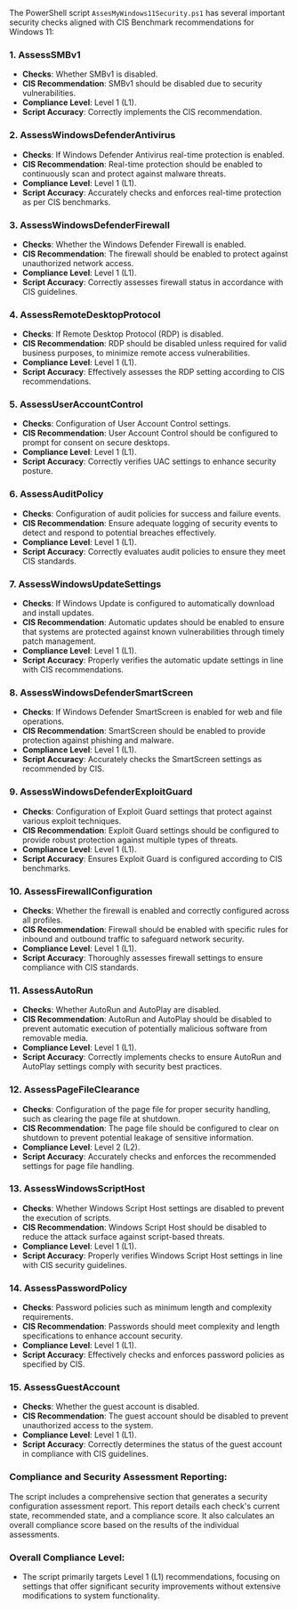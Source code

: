 The PowerShell script `AssesMyWindows11Security.ps1` has several important security checks aligned with CIS Benchmark recommendations for Windows 11:

### 1. **AssessSMBv1**
   - **Checks**: Whether SMBv1 is disabled.
   - **CIS Recommendation**: SMBv1 should be disabled due to security vulnerabilities.
   - **Compliance Level**: Level 1 (L1).
   - **Script Accuracy**: Correctly implements the CIS recommendation.

### 2. **AssessWindowsDefenderAntivirus**
   - **Checks**: If Windows Defender Antivirus real-time protection is enabled.
   - **CIS Recommendation**: Real-time protection should be enabled to continuously scan and protect against malware threats.
   - **Compliance Level**: Level 1 (L1).
   - **Script Accuracy**: Accurately checks and enforces real-time protection as per CIS benchmarks.

### 3. **AssessWindowsDefenderFirewall**
   - **Checks**: Whether the Windows Defender Firewall is enabled.
   - **CIS Recommendation**: The firewall should be enabled to protect against unauthorized network access.
   - **Compliance Level**: Level 1 (L1).
   - **Script Accuracy**: Correctly assesses firewall status in accordance with CIS guidelines.

### 4. **AssessRemoteDesktopProtocol**
   - **Checks**: If Remote Desktop Protocol (RDP) is disabled.
   - **CIS Recommendation**: RDP should be disabled unless required for valid business purposes, to minimize remote access vulnerabilities.
   - **Compliance Level**: Level 1 (L1).
   - **Script Accuracy**: Effectively assesses the RDP setting according to CIS recommendations.

### 5. **AssessUserAccountControl**
   - **Checks**: Configuration of User Account Control settings.
   - **CIS Recommendation**: User Account Control should be configured to prompt for consent on secure desktops.
   - **Compliance Level**: Level 1 (L1).
   - **Script Accuracy**: Correctly verifies UAC settings to enhance security posture.

### 6. **AssessAuditPolicy**
   - **Checks**: Configuration of audit policies for success and failure events.
   - **CIS Recommendation**: Ensure adequate logging of security events to detect and respond to potential breaches effectively.
   - **Compliance Level**: Level 1 (L1).
   - **Script Accuracy**: Correctly evaluates audit policies to ensure they meet CIS standards.

### 7. **AssessWindowsUpdateSettings**
   - **Checks**: If Windows Update is configured to automatically download and install updates.
   - **CIS Recommendation**: Automatic updates should be enabled to ensure that systems are protected against known vulnerabilities through timely patch management.
   - **Compliance Level**: Level 1 (L1).
   - **Script Accuracy**: Properly verifies the automatic update settings in line with CIS recommendations.

### 8. **AssessWindowsDefenderSmartScreen**
   - **Checks**: If Windows Defender SmartScreen is enabled for web and file operations.
   - **CIS Recommendation**: SmartScreen should be enabled to provide protection against phishing and malware.
   - **Compliance Level**: Level 1 (L1).
   - **Script Accuracy**: Accurately checks the SmartScreen settings as recommended by CIS.

### 9. **AssessWindowsDefenderExploitGuard**
   - **Checks**: Configuration of Exploit Guard settings that protect against various exploit techniques.
   - **CIS Recommendation**: Exploit Guard settings should be configured to provide robust protection against multiple types of threats.
   - **Compliance Level**: Level 1 (L1).
   - **Script Accuracy**: Ensures Exploit Guard is configured according to CIS benchmarks.

### 10. **AssessFirewallConfiguration**
   - **Checks**: Whether the firewall is enabled and correctly configured across all profiles.
   - **CIS Recommendation**: Firewall should be enabled with specific rules for inbound and outbound traffic to safeguard network security.
   - **Compliance Level**: Level 1 (L1).
   - **Script Accuracy**: Thoroughly assesses firewall settings to ensure compliance with CIS standards.

### 11. **AssessAutoRun**
   - **Checks**: Whether AutoRun and AutoPlay are disabled.
   - **CIS Recommendation**: AutoRun and AutoPlay should be disabled to prevent automatic execution of potentially malicious software from removable media.
   - **Compliance Level**: Level 1 (L1).
   - **Script Accuracy**: Correctly implements checks to ensure AutoRun and AutoPlay settings comply with security best practices.

### 12. **AssessPageFileClearance**
   - **Checks**: Configuration of the page file for proper security handling, such as clearing the page file at shutdown.
   - **CIS Recommendation**: The page file should be configured to clear on shutdown to prevent potential leakage of sensitive information.
   - **Compliance Level**: Level 2 (L2).
   - **Script Accuracy**: Accurately checks and enforces the recommended settings for page file handling.

### 13. **AssessWindowsScriptHost**
   - **Checks**: Whether Windows Script Host settings are disabled to prevent the execution of scripts.
   - **CIS Recommendation**: Windows Script Host should be disabled to reduce the attack surface against script-based threats.
   - **Compliance Level**: Level 1 (L1).
   - **Script Accuracy**: Properly verifies Windows Script Host settings in line with CIS security guidelines.

### 14. **AssessPasswordPolicy**
   - **Checks**: Password policies such as minimum length and complexity requirements.
   - **CIS Recommendation**: Passwords should meet complexity and length specifications to enhance account security.
   - **Compliance Level**: Level 1 (L1).
   - **Script Accuracy**: Effectively checks and enforces password policies as specified by CIS.

### 15. **AssessGuestAccount**
   - **Checks**: Whether the guest account is disabled.
   - **CIS Recommendation**: The guest account should be disabled to prevent unauthorized access to the system.
   - **Compliance Level**: Level 1 (L1).
   - **Script Accuracy**: Correctly determines the status of the guest account in compliance with CIS guidelines.


### Compliance and Security Assessment Reporting:
The script includes a comprehensive section that generates a security configuration assessment report. This report details each check's current state, recommended state, and a compliance score. It also calculates an overall compliance score based on the results of the individual assessments.

### Overall Compliance Level:
- The script primarily targets Level 1 (L1) recommendations, focusing on settings that offer significant security improvements without extensive modifications to system functionality.



